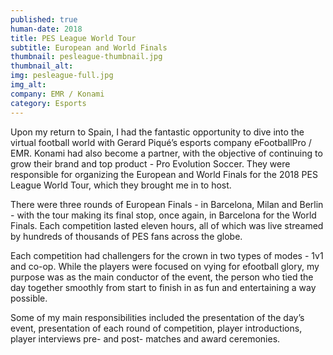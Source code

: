```yaml
---
published: true
human-date: 2018
title: PES League World Tour
subtitle: European and World Finals
thumbnail: pesleague-thumbnail.jpg
thumbnail_alt:
img: pesleague-full.jpg
img_alt:
company: EMR / Konami
category: Esports
---
```

Upon my return to Spain, I had the fantastic opportunity to dive into the virtual football world with Gerard Piqué’s esports company eFootballPro / EMR. Konami had also become a partner, with the objective of continuing to grow their brand and top product - Pro Evolution Soccer. They were responsible for organizing the European and World Finals for the 2018 PES League World Tour, which they brought me in to host.

There were three rounds of European Finals - in Barcelona, Milan and Berlin - with the tour making its final stop, once again, in Barcelona for the World Finals. Each competition lasted eleven hours, all of which was live streamed by hundreds of thousands of PES fans across the globe.

Each competition had challengers for the crown in two types of modes - 1v1 and co-op. While the players were focused on vying for efootball glory, my purpose was as the main conductor of the event, the person who tied the day together smoothly from start to finish in as fun and entertaining a way possible.

Some of my main responsibilities included the presentation of the day’s event, presentation of each round of competition, player introductions, player interviews pre- and post- matches and award ceremonies.